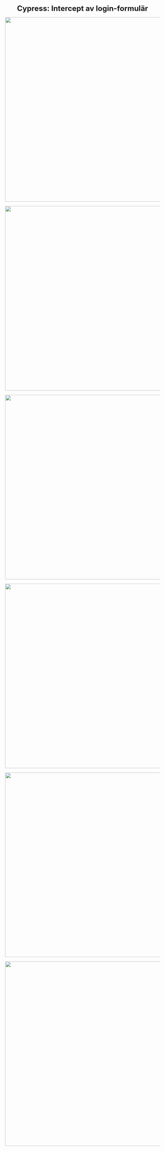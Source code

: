 <p align="center">
  <strong><span style="font-size: 24px;">Cypress: Intercept av login-formulär</span></strong>
</p>

<p align="center">
  <img src="https://github.com/user-attachments/assets/090f02c8-92a5-41ae-8cac-5b6031f6a8e6" width="600" />
</p>
<p align="center">
  <img src="https://github.com/user-attachments/assets/55ef834f-0a81-4de4-8d30-786caf3f05f8" width="600" />
</p>
<p align="center">
  <img src="https://github.com/user-attachments/assets/94cac9b4-4c95-4415-946a-2c93af402642" width="600" />
</p>
<p align="center">
  <img src="https://github.com/user-attachments/assets/10cec52d-7411-4e27-8076-a238de0efa2d" width="600" />
</p>
<p align="center">
  <img src="https://github.com/user-attachments/assets/ee6e35b5-3ecf-4bba-bb37-ea3a4c84fa28" width="600" />
</p>
<p align="center">
  <img src="https://github.com/user-attachments/assets/95043016-d2df-4de6-8add-6a1e17aa5683" width="600" />
</p>
